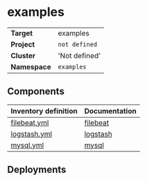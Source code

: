 # examples 

|||
| --- | --- |
| **Target** | examples |
| **Project**     | `not defined`|
| **Cluster**     |  'Not defined'  |
| **Namespace**   | `examples` |

## Components
| Inventory definition | Documentation |
| --- | --- |
|[filebeat.yml](../../inventory/classes/components/filebeat.yml)| [filebeat](filebeat-readme.md)|
|[logstash.yml](../../inventory/classes/components/logstash.yml)| [logstash](logstash-readme.md)|
|[mysql.yml](../../inventory/classes/components/mysql.yml)| [mysql](mysql-readme.md)|

## Deployments
